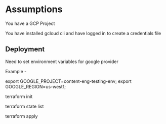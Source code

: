 # Assumptions
You have a GCP Project

You have installed gcloud cli and have logged in to create a credentials file

## Deployment
Need to set environment variables for google provider

Example - 

export GOOGLE_PROJECT=content-eng-testing-env;
export GOOGLE_REGION=us-west1;

terraform init

terraform state list

terraform apply

